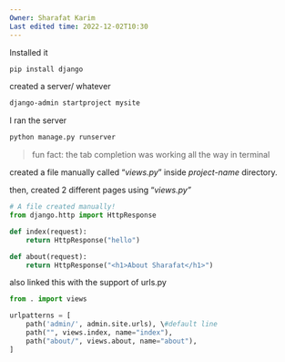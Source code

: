 ```yaml
---
Owner: Sharafat Karim
Last edited time: 2022-12-02T10:30
---
```

Installed it

```Bash
pip install django
```

created a server/ whatever

```Bash
django-admin startproject mysite
```

I ran the server

```Bash
python manage.py runserver
```

> fun fact: the tab completion was working all the way in terminal

created a file manually called “_views.py_” inside _project-name_ directory.

then, created 2 different pages using “_views.py”_

```Python
# A file created manually!
from django.http import HttpResponse

def index(request):
    return HttpResponse("hello")

def about(request):
    return HttpResponse("<h1>About Sharafat</h1>")
```

also linked this with the support of urls.py

```Python
from . import views

urlpatterns = [
    path('admin/', admin.site.urls), \#default line
    path("", views.index, name="index"),
    path("about/", views.about, name="about"),
]
```
